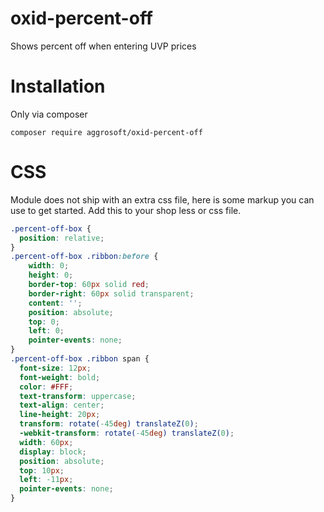 # oxid-percent-off
Shows percent off when entering UVP prices


# Installation

Only via composer 

`composer require aggrosoft/oxid-percent-off`

# CSS

Module does not ship with an extra css file, here is some markup you can use to get started. Add this to your shop less
or css file.

```css
.percent-off-box {
  position: relative;
}
.percent-off-box .ribbon:before {
    width: 0;
    height: 0;
    border-top: 60px solid red;
    border-right: 60px solid transparent;
    content: '';
    position: absolute;
    top: 0;
    left: 0;
    pointer-events: none;
}
.percent-off-box .ribbon span {
  font-size: 12px;
  font-weight: bold;
  color: #FFF;
  text-transform: uppercase;
  text-align: center;
  line-height: 20px;
  transform: rotate(-45deg) translateZ(0);
  -webkit-transform: rotate(-45deg) translateZ(0);
  width: 60px;
  display: block;
  position: absolute;
  top: 10px;
  left: -11px;
  pointer-events: none;
}
```